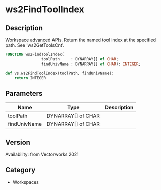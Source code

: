 # ws2FindToolIndex

## Description
Workspace advanced APIs. Return the named tool index at the specified path. See 'ws2GetToolsCnt'.

```pascal
FUNCTION ws2FindToolIndex(
				toolPath     : DYNARRAY[] of CHAR;
				findUnivName : DYNARRAY[] of CHAR): INTEGER;
```

```python
def vs.ws2FindToolIndex(toolPath, findUnivName):
    return INTEGER
```

## Parameters
|Name|Type|Description|
|---|---|---|
|toolPath|DYNARRAY[] of CHAR|   |
|findUnivName|DYNARRAY[] of CHAR|   |

## Version
Availability: from Vectorworks 2021

## Category
* Workspaces

